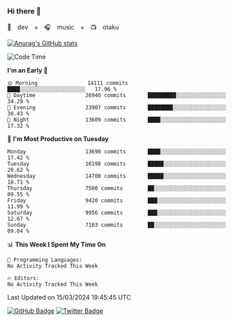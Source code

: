 ### Hi there 👋

🚀　dev　+　🎧　music　+　📺　otaku


[![Anurag's GitHub stats](https://github-readme-stats.vercel.app/api?username=koheitasaka&count_private=true&show_icons=true&theme=monokai)](https://github.com/koheitasaka/github-readme-stats)

<!--START_SECTION:waka-->
![Code Time](http://img.shields.io/badge/Code%20Time-1%2C161%20hrs%2023%20mins-blue)

**I'm an Early 🐤** 

```text
🌞 Morning                14111 commits       ████░░░░░░░░░░░░░░░░░░░░░   17.96 % 
🌆 Daytime                26940 commits       █████████░░░░░░░░░░░░░░░░   34.29 % 
🌃 Evening                23907 commits       ████████░░░░░░░░░░░░░░░░░   30.43 % 
🌙 Night                  13609 commits       ████░░░░░░░░░░░░░░░░░░░░░   17.32 % 
```
📅 **I'm Most Productive on Tuesday** 

```text
Monday                   13690 commits       ████░░░░░░░░░░░░░░░░░░░░░   17.42 % 
Tuesday                  16198 commits       █████░░░░░░░░░░░░░░░░░░░░   20.62 % 
Wednesday                14700 commits       █████░░░░░░░░░░░░░░░░░░░░   18.71 % 
Thursday                 7500 commits        ██░░░░░░░░░░░░░░░░░░░░░░░   09.55 % 
Friday                   9420 commits        ███░░░░░░░░░░░░░░░░░░░░░░   11.99 % 
Saturday                 9956 commits        ███░░░░░░░░░░░░░░░░░░░░░░   12.67 % 
Sunday                   7103 commits        ██░░░░░░░░░░░░░░░░░░░░░░░   09.04 % 
```


📊 **This Week I Spent My Time On** 

```text
💬 Programming Languages: 
No Activity Tracked This Week

🔥 Editors: 
No Activity Tracked This Week
```


 Last Updated on 15/03/2024 19:45:45 UTC
<!--END_SECTION:waka-->

[![GitHub Badge](https://img.shields.io/badge/GitHub-100000?style=for-the-badge&logo=github&logoColor=white)](https://github.com/koheitasaka)
[![Twitter Badge](https://img.shields.io/badge/Twitter-1DA1F2?style=for-the-badge&logo=twitter&logoColor=white)](https://twitter.com/sleep_asleep_)
